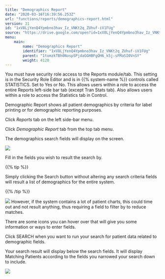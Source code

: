 ```yaml
---
title: "Demographics Report"
date: "2020-03-16T16:39:56.253Z"
url: "functions/reports/demographics-report.html"
version: 31
id: "1xV8LjYenQ4Ypmbno3hav_Iz_VNKt2q_ZUhuf-iV1FUg"
source: "https://drive.google.com/open?id=1xV8LjYenQ4Ypmbno3hav_Iz_VNKt2q_ZUhuf-iV1FUg"
menu:
    main:
        name: "Demographics Report"
        identifier: "1xV8LjYenQ4Ypmbno3hav_Iz_VNKt2q_ZUhuf-iV1FUg"
        parent: "1tumzkTBh0NospSPjdaGGHBFgQH6_k5j-sFMaSI0VnSY"
        weight: 4120
---
```

You must have security role access to the Reports module/tab. This setting is in the Security Role Editor and is in {{% system-name %}} controls called STATISTICS. Set to Yes or No. This allows users within a role to access the entire Reports left-side bar tab (except Tran Stats tab). Also allows users within a role to access the Statistics tab in Control.

Demographic Report shows all patient demographics by criteria for label printing or for demographic reporting purposes.

Click *Reports* tab on the left side-bar menu.

Click *Demographic Report* tab from the top tab menu.

The demographics search fields will display on the screen.

![](demographics-report.images/image1.png)

Fill in the fields you wish to result the search by.

{{% tip %}}

Simply clicking the Search button without altering any search criteria fields will result a list of demographics for the entire system.

{{% /tip %}}


![](demographics-report.images/image3.png)
However, if the system contains a lot of patient charts, this could time out and not result anything, thus requiring a field to filter by to reduce matches.

There are some icons you can hover over that will give you some information or ways to enter fields.

Click SEARCH when you want to run your search for patient data related to demographic fields.

Your search result will display below the search fields. It will display Matching Patients according to the fields you narrowed your search down to include.

![](demographics-report.images/image2.png)

